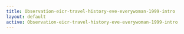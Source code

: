 ```yaml
---
title: Observation-eicr-travel-history-eve-everywoman-1999-intro
layout: default
active: Observation-eicr-travel-history-eve-everywoman-1999-intro
---
```


